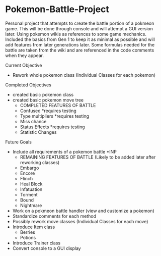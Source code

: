 # Pokemon-Battle-Project
 Personal project that attempts to create the battle portion of a pokmeon game. This will be done through console and will attempt a GUI version later.
Using pokemon wikis as references to some game mechanics. Included the basics from Gen 1 to keep it as minimal as possible and will add features from later generations later. Some formulas needed for the battle are taken from the wiki and are referenced in the code comments when they appear.

Current Objective
- Rework whole pokemon class (Individual Classes for each pokemon)

Completed Objectives
- created basic pokemon class
- created basic pokemon move tree
  - COMPLETED FEATURES OF BATTLE
  - Confused *requires testing
  - Type multipliers *requires testing
  - Miss chance 
  - Status Effects *requires testing
  - Statistic Changes

Future Goals
- Include all requirements of a pokemon battle *INP
  - REMAINING FEATURES OF BATTLE (Likely to be added later after reworking classes)
  - Embargo
  - Encore
  - Flinch
  - Heal Block
  - Infatuation
  - Torment
  - Bound
  - Nightmare
- Work on a pokmeon battle handler (view and customize a pokemon)
- Standardize comments for each method
- Possibly rework move classes (Individual Classes for each move)
- Introduce Item class
  - Berries
  - Potions
- Introduce Trainer class
- Convert console to a GUI display
